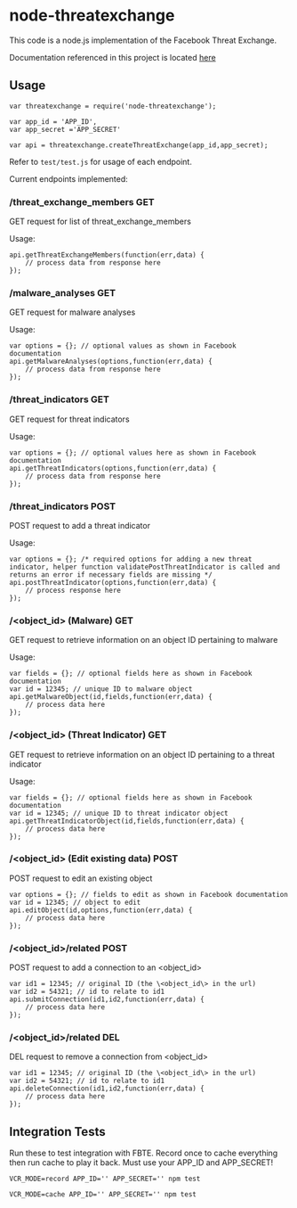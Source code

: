 # node-threatexchange

This code is a node.js implementation of the Facebook Threat Exchange.

Documentation referenced in this project is located [here](https://github.com/facebook/ThreatExchange/blob/main/doc/threat_exchange.md)

## Usage

```
var threatexchange = require('node-threatexchange');

var app_id = 'APP_ID',
var app_secret ='APP_SECRET'

var api = threatexchange.createThreatExchange(app_id,app_secret);
```

Refer to `test/test.js` for usage of each endpoint.

Current endpoints implemented:

### /threat_exchange_members GET
GET request for list of threat_exchange_members

Usage:
```
api.getThreatExchangeMembers(function(err,data) {
    // process data from response here
});
```

### /malware_analyses GET
GET request for malware analyses

Usage:
```
var options = {}; // optional values as shown in Facebook documentation
api.getMalwareAnalyses(options,function(err,data) {
    // process data from response here
});
```

### /threat_indicators GET
GET request for threat indicators

Usage:
```
var options = {}; // optional values here as shown in Facebook documentation
api.getThreatIndicators(options,function(err,data) {
    // process data from response here
});
```

### /threat_indicators POST
POST request to add a threat indicator

Usage:
```
var options = {}; /* required options for adding a new threat indicator, helper function validatePostThreatIndicator is called and returns an error if necessary fields are missing */
api.postThreatIndicator(options,function(err,data) {
    // process response here
});
```

### /\<object_id\> (Malware) GET
GET request to retrieve information on an object ID pertaining to malware

Usage:
```
var fields = {}; // optional fields here as shown in Facebook documentation
var id = 12345; // unique ID to malware object
api.getMalwareObject(id,fields,function(err,data) {
    // process data here
});
```

### /\<object_id\> (Threat Indicator) GET
GET request to retrieve information on an object ID pertaining to a threat indicator

Usage:
```
var fields = {}; // optional fields here as shown in Facebook documentation
var id = 12345; // unique ID to threat indicator object
api.getThreatIndicatorObject(id,fields,function(err,data) {
    // process data here
});
```

### /\<object_id\> (Edit existing data) POST
POST request to edit an existing object

```
var options = {}; // fields to edit as shown in Facebook documentation
var id = 12345; // object to edit
api.editObject(id,options,function(err,data) {
    // process data here
});
```

### /\<object_id\>/related POST
POST request to add a connection to an \<object_id\>

```
var id1 = 12345; // original ID (the \<object_id\> in the url)
var id2 = 54321; // id to relate to id1
api.submitConnection(id1,id2,function(err,data) {
    // process data here 
});
```

### /\<object_id\>/related DEL
DEL request to remove a connection from \<object_id\>

```
var id1 = 12345; // original ID (the \<object_id\> in the url)
var id2 = 54321; // id to relate to id1
api.deleteConnection(id1,id2,function(err,data) {
    // process data here 
});
```

## Integration Tests

Run these to test integration with FBTE. Record once to cache everything
then run cache to play it back. Must use your APP_ID and APP_SECRET!


`VCR_MODE=record APP_ID='' APP_SECRET='' npm test`

`VCR_MODE=cache APP_ID='' APP_SECRET='' npm test`
